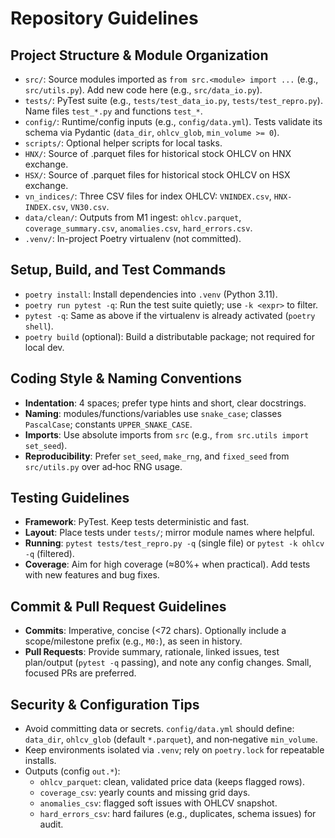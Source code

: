 # Repository Guidelines

## Project Structure & Module Organization
- `src/`: Source modules imported as `from src.<module> import ...` (e.g., `src/utils.py`). Add new code here (e.g., `src/data_io.py`).
- `tests/`: PyTest suite (e.g., `tests/test_data_io.py`, `tests/test_repro.py`). Name files `test_*.py` and functions `test_*`.
- `config/`: Runtime/config inputs (e.g., `config/data.yml`). Tests validate its schema via Pydantic (`data_dir`, `ohlcv_glob`, `min_volume >= 0`).
- `scripts/`: Optional helper scripts for local tasks.
- `HNX/`: Source of .parquet files for historical stock OHLCV on HNX exchange.
- `HSX/`: Source of .parquet files for historical stock OHLCV on HSX exchange.
- `vn_indices/`: Three CSV files for index OHLCV: `VNINDEX.csv`, `HNX-INDEX.csv`, `VN30.csv`.
- `data/clean/`: Outputs from M1 ingest: `ohlcv.parquet`, `coverage_summary.csv`, `anomalies.csv`, `hard_errors.csv`.
- `.venv/`: In-project Poetry virtualenv (not committed).

## Setup, Build, and Test Commands
- `poetry install`: Install dependencies into `.venv` (Python 3.11).
- `poetry run pytest -q`: Run the test suite quietly; use `-k <expr>` to filter.
- `pytest -q`: Same as above if the virtualenv is already activated (`poetry shell`).
- `poetry build` (optional): Build a distributable package; not required for local dev.

## Coding Style & Naming Conventions
- **Indentation**: 4 spaces; prefer type hints and short, clear docstrings.
- **Naming**: modules/functions/variables use `snake_case`; classes `PascalCase`; constants `UPPER_SNAKE_CASE`.
- **Imports**: Use absolute imports from `src` (e.g., `from src.utils import set_seed`).
- **Reproducibility**: Prefer `set_seed`, `make_rng`, and `fixed_seed` from `src/utils.py` over ad‑hoc RNG usage.

## Testing Guidelines
- **Framework**: PyTest. Keep tests deterministic and fast.
- **Layout**: Place tests under `tests/`; mirror module names where helpful.
- **Running**: `pytest tests/test_repro.py -q` (single file) or `pytest -k ohlcv -q` (filtered).
- **Coverage**: Aim for high coverage (≈80%+ when practical). Add tests with new features and bug fixes.

## Commit & Pull Request Guidelines
- **Commits**: Imperative, concise (<72 chars). Optionally include a scope/milestone prefix (e.g., `M0:`), as seen in history.
- **Pull Requests**: Provide summary, rationale, linked issues, test plan/output (`pytest -q` passing), and note any config changes. Small, focused PRs are preferred.

## Security & Configuration Tips
- Avoid committing data or secrets. `config/data.yml` should define: `data_dir`, `ohlcv_glob` (default `*.parquet`), and non‑negative `min_volume`.
- Keep environments isolated via `.venv`; rely on `poetry.lock` for repeatable installs.
- Outputs (config `out.*`):
  - `ohlcv_parquet`: clean, validated price data (keeps flagged rows).
  - `coverage_csv`: yearly counts and missing grid days.
  - `anomalies_csv`: flagged soft issues with OHLCV snapshot.
  - `hard_errors_csv`: hard failures (e.g., duplicates, schema issues) for audit.
